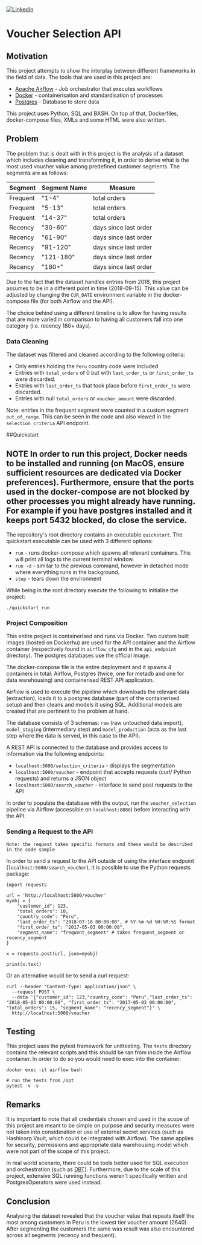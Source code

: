 [![LinkedIn](https://img.shields.io/badge/LinkedIn-0077B5?style=for-the-badge&logo=linkedin&logoColor=white)](https://www.linkedin.com/in/david-ohayon-907b85138/)
# Voucher Selection API
## Motivation
This project attempts to show the interplay between different frameworks in the field of data. The tools that are used in this project are:
* [Apache Airflow](https://airflow.apache.org/) - Job orchestrator that executes workflows
* [Docker](https://www.docker.com/) - containerisation and standardisation of processes
* [Postgres](https://www.postgresql.org/) - Database to store data

This project uses Python, SQL and BASH. On top of that, Dockerfiles, docker-compose files, XMLs and some HTML were also 
written.

## Problem
The problem that is dealt with in this project is the analysis of a dataset which includes cleaning and transforming it,
in order to derive what is the most used voucher value among predefined customer segments.
The segments are as follows:

|   Segment      | Segment Name | Measure |
| ------------ | ------------------------- | ------------------------ |
| Frequent    | "1-4"                | total orders                |
| Frequent    | "5-13"                | total orders               |
| Frequent    | "14-37"              | total orders                |
| Recency     | "30-60"              | days since last order       |
| Recency     | "61-90"              | days since last order       |
| Recency     | "91-120"             | days since last order       |
| Recency     | "121-180"            | days since last order       |
| Recency     | "180+"               | days since last order       |

Due to the fact that the dataset handles entries from 2018, this project assumes to be in a different point in time (2018-09-15).
This value can be adjusted by changing the `CUR_DATE` environment variable in the docker-compose file (for both Airflow and the API).

The choice behind using a different timeline is to allow for having results that are more varied in comparison to having all
customers fall into one category (i.e. recency 180+ days). 

### Data Cleaning
The dataset was filtered and cleaned according to the following criteria:
* Only entries holding the `Peru` country code were included
* Entries with `total_orders` of 0 but with `last_order_ts` or `first_order_ts` were discarded.
* Entries with `last_order_ts` that took place before `first_order_ts` were discarded.
* Entries with null `total_orders` or `voucher_amount` were discarded.

Note: entries in the frequent segment were counted in a custom segment `out_of_range`. This
can be seen in the code and also viewed in the `selection_criteria` API endpoint. 
 

##Quickstart
 
**NOTE**
In order to run this project, Docker needs to be installed and running (on MacOS, ensure sufficient resources are
dedicated via Docker preferences). Furthermore,
ensure that the ports used in the docker-compose are not blocked by other processes you might
already have running. For example if you have postgres installed and it keeps port 5432 blocked, do close the service.
---

The repository's root directory contains an executable `quickstart`.
The quickstart executable can be used with 3 different options:
* `run` - runs docker-compose which spawns all relevant containers. This will print all logs to the current terminal 
window.
* `run -d` - similar to the previous command, however in detached mode where everything runs in the background.
* `stop` - tears down the environment

While being in the root directory execute the following to initialise the project:
```
./quickstart run
```

### Project Composition
This entire project is containerised and runs via Docker. Two custom built images (hosted on Dockerhu) are used
for the API container and the Airflow container (respectively found in `airflow_cfg` and in the `api_endpoint` directory). 
The postgres databases use the official image.

The docker-compose file is the entire deployment and it spawns 4 containers in total: Airflow, Postgres (twice, one for
metadb and one for data warehousing) and containerised REST API application.


Airflow is used to execute the pipeline which downloads the relevant data (extraction),
loads it to a postgres database (part of the containerised setup) and then cleans and models it using SQL.
Additional models are created that are pertinent to the problem at hand.

The database consists of 3 schemas: `raw` (raw untouched data import), `model_staging` (intermediary step) and 
`model_production` (acts as the last step where the data is served, in this case to the API).

A REST API is connected to the database and provides access to information via the following endpoints:
* `localhost:5000/selection_criteria` - displays the segmentation
* `localhost:5000/voucher` - endpoint that accepts requests (curl/ Python requests) and returns a JSON object
* `localhost:5000/search_voucher` - interface to send post requests to the API

In order to populate the database with the output, run the `voucher_selection` pipeline via Airflow (accessible on `localhost:8080`)
before interacting with the API.

### Sending a Request to the API
`Note: the request takes specific formats and these would be described in the code sample`

In order to send a request to the API outside of using the interface endpoint (`localhost:5000/search_voucher`), it is 
possible to use the Python requests package:

```
import requests

url = 'http://localhost:5000/voucher'
myobj = {
    "customer_id": 123, 
    "total_orders": 10, 
    "country_code": "Peru",
    "last_order_ts": "2018-07-18 00:00:00", # %Y-%m-%d %H:%M:%S format
    "first_order_ts": "2017-05-03 00:00:00",
    "segment_name": "frequent_segment" # takes frequent_segment or recency_segment
}

x = requests.post(url, json=myobj)

print(x.text)
```

Or an alternative would be to send a curl request:
```
curl --header "Content-Type: application/json" \
  --request POST \
  --data '{"customer_id": 123,"country_code": "Peru","last_order_ts": "2018-05-03 00:00:00", "first_order_ts": "2017-05-03 00:00:00", "total_orders": 15, "segment_name": "recency_segment"}' \
  http://localhost:5000/voucher
```


 

## Testing
This project uses the pytest framework for unittesting. 
The `tests` directory contains the relevant scripts and this should be ran from inside the Airflow container.
In order to do so you would need to exec into the container:
```
docker exec -it airflow bash

# run the tests from /opt
pytest -v -s
``` 

## Remarks
It is important to note that all credentials chosen and used in the scope of this project are meant
to be simple on purpose and security measures were not taken into consideration or use of external
secret services (such as Hashicorp Vault, which could be integrated with Airflow). The same applies
for security, permissions and appropriate data warehousing model which were not part of the scope of 
this project.

In real world scenario, there could be tools better used for SQL execution and orchestration 
(such as [DBT](https://www.getdbt.com/)). Furthermore, due to the scale of this project, extensive SQL running functions
weren't specifically written and PostgresOperators were used instead.

## Conclusion
Analysing the dataset revealed that the voucher value that repeats itself the most
among customers in Peru is the lowest tier voucher amount (2640). After segmenting the customers
the same was result was also encountered across all segments (recency and frequent).  
